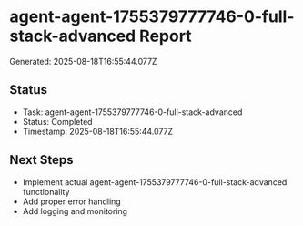 # agent-agent-1755379777746-0-full-stack-advanced Report

Generated: 2025-08-18T16:55:44.077Z

## Status
- Task: agent-agent-1755379777746-0-full-stack-advanced
- Status: Completed
- Timestamp: 2025-08-18T16:55:44.077Z

## Next Steps
- Implement actual agent-agent-1755379777746-0-full-stack-advanced functionality
- Add proper error handling
- Add logging and monitoring
